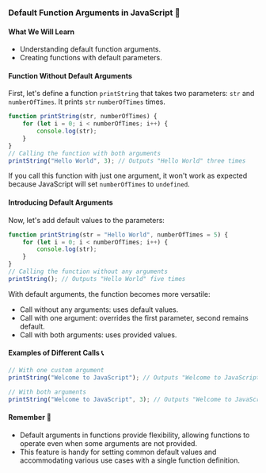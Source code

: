 ### Default Function Arguments in JavaScript 🌟

#### What We Will Learn
- Understanding default function arguments.
- Creating functions with default parameters.

#### Function Without Default Arguments
First, let's define a function `printString` that takes two parameters: `str` and `numberOfTimes`. It prints `str` `numberOfTimes` times.
```javascript
function printString(str, numberOfTimes) {
    for (let i = 0; i < numberOfTimes; i++) {
        console.log(str);
    }
}
// Calling the function with both arguments
printString("Hello World", 3); // Outputs "Hello World" three times
```
If you call this function with just one argument, it won't work as expected because JavaScript will set `numberOfTimes` to `undefined`.

#### Introducing Default Arguments
Now, let's add default values to the parameters:
```javascript
function printString(str = "Hello World", numberOfTimes = 5) {
    for (let i = 0; i < numberOfTimes; i++) {
        console.log(str);
    }
}
// Calling the function without any arguments
printString(); // Outputs "Hello World" five times
```
With default arguments, the function becomes more versatile:
- Call without any arguments: uses default values.
- Call with one argument: overrides the first parameter, second remains default.
- Call with both arguments: uses provided values.

#### Examples of Different Calls 📞
```javascript
// With one custom argument
printString("Welcome to JavaScript"); // Outputs "Welcome to JavaScript" five times

// With both arguments
printString("Welcome to JavaScript", 3); // Outputs "Welcome to JavaScript" three times
```

#### Remember 📘
- Default arguments in functions provide flexibility, allowing functions to operate even when some arguments are not provided.
- This feature is handy for setting common default values and accommodating various use cases with a single function definition.
